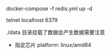 docker-compose -f redis.yml  up -d

telnet localhost 6379

./data 目录挂载了数据会产生数据需要注意

- 指定芯片
platform: linux/amd64